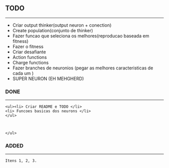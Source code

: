 <h2> TODO </h2><hr>
<ul>
	<li> Criar output thinker(output neuron + conection) </li>
	<li> Create population(conjunto de thinker) </li>
	<li> Fazer funcao que seleciona os melhores(reproducao baseada em fitness)  </li>
	<li> Fazer o fitness </li>
	<li> Criar desafiante </li>
	<li> Action functions </li>
	<li> Charge functions </li>
	<li> Fazer branches de neuronios (pegar as melhores caracteristicas de cada um ) </li>
	<li> SUPER NEURON (EH MEHGHERD) </li>
</ul>


<h3> DONE </h3><hr>

	<ul><li> Criar README e TODO </li> 
	<li> Funcoes basicas dos neurons </li>
	</ul>
	


	</ul>
	

<h3> ADDED </h3><hr>

	Itens 1, 2, 3.



